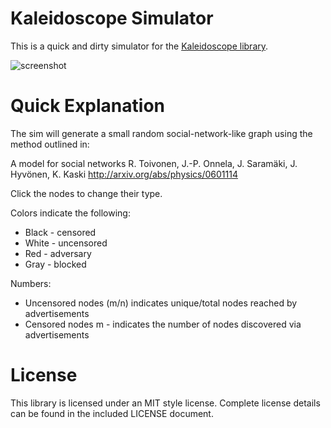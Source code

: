 Kaleidoscope Simulator
======================

This is a quick and dirty simulator for the [Kaleidoscope
library](https://github.com/getlantern/kaleidoscope).

![screenshot](http://i.imgur.com/xe3wv.png)


Quick Explanation
=================

The sim will generate a small random social-network-like graph using the 
method outlined in: 

A model for social networks
R. Toivonen, J.-P. Onnela, J. Saramäki, J. Hyvönen, K. Kaski
http://arxiv.org/abs/physics/0601114

Click the nodes to change their type.

Colors indicate the following:

* Black - censored
* White - uncensored
* Red   - adversary
* Gray  - blocked

Numbers: 

* Uncensored nodes (m/n) indicates unique/total nodes reached by advertisements
* Censored nodes m - indicates the number of nodes discovered via advertisements

License 
=======

This library is licensed under an MIT style license. 
Complete license details can be found in the included LICENSE document.
